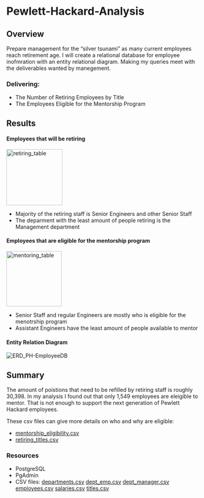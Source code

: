 # Pewlett-Hackard-Analysis

## Overview 
Prepare management for the “silver tsunami” as many current employees reach retirement age. I will create a relational database for employee inofmration with an entity relational diagram. Making my queries meet with the deliverables wanted by manegement. 
### Delivering:
* The Number of Retiring Employees by Title
* The Employees Eligible for the Mentorship Program

## Results


#### Employees that will be retiring 

<img width="146" alt="retiring_table" src="https://user-images.githubusercontent.com/107652317/182959998-e5dd9c01-266a-48cf-a9e4-1be45d6ee2fb.png">

* Majority of the retiring staff is Senior Engineers and other Senior Staff
* The deparment with the least amount of people retiring is the Management department


#### Employees that are eligible for the mentorship program

<img width="144" alt="mentoring_table" src="https://user-images.githubusercontent.com/107652317/182960095-eb8700ff-b243-443e-914a-0ab1b1e74ed7.PNG">

* Senior Staff and regular Engineers are mostly who is eligible for the menotrship program
* Assistant Engineers have the least amount of people available to mentor

#### Entity Relation Diagram 

![ERD_PH-EmployeeDB](https://user-images.githubusercontent.com/107652317/182962643-f1d5f375-2e04-4e2b-bf97-78df7f5e8186.png)

## Summary
The amount of poistions that need to be refilled by retiring staff is roughly 30,398. In my analysis I found out that only 1,549 employees are eleigible to mentor. That is not enough to support the next generation of Pewlett Hackard employees.


These csv files can give more details on who and why are eligible:
* [mentorship_eligibility.csv](https://github.com/alorenz465446/Pewlett-Hackard-Analysis/files/9263632/mentorship_eligibility.csv)
* [retiring_titles.csv](https://github.com/alorenz465446/Pewlett-Hackard-Analysis/files/9263633/retiring_titles.csv)



### Resources
* PostgreSQL
* PgAdmin
* CSV files: [departments.csv](https://github.com/alorenz465446/Pewlett-Hackard-Analysis/files/9263728/departments.csv)
[dept_emp.csv](https://github.com/alorenz465446/Pewlett-Hackard-Analysis/files/9263729/dept_emp.csv)
[dept_manager.csv](https://github.com/alorenz465446/Pewlett-Hackard-Analysis/files/9263730/dept_manager.csv)
[employees.csv](https://github.com/alorenz465446/Pewlett-Hackard-Analysis/files/9263731/employees.csv)
[salaries.csv](https://github.com/alorenz465446/Pewlett-Hackard-Analysis/files/9263732/salaries.csv)
[titles.csv](https://github.com/alorenz465446/Pewlett-Hackard-Analysis/files/9263735/titles.csv)
